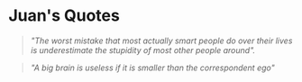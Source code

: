 # Juan's Quotes

> *"The worst mistake that most actually smart people do over their lives is underestimate the stupidity of most other people around".*


> *"A big brain is useless if it is smaller than the correspondent ego"*

